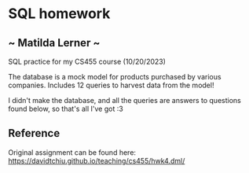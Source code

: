 # SQL homework
## ~ Matilda Lerner ~

SQL practice for my CS455 course (10/20/2023)

The database is a mock model for products purchased by various companies.
Includes 12 queries to harvest data from the model!

I didn't make the database, and all the queries are answers to questions found below, so that's all I've got :3

## Reference
Original assignment can be found here: https://davidtchiu.github.io/teaching/cs455/hwk4.dml/

